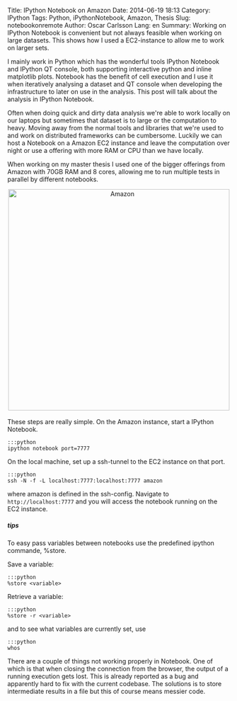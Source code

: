 Title: IPython Notebook on Amazon
Date: 2014-06-19 18:13
Category: IPython
Tags: Python, iPythonNotebook, Amazon, Thesis 
Slug: notebookonremote
Author: Oscar Carlsson
Lang: en
Summary: Working on IPython Notebook is convenient but not always feasible when working on large datasets. This shows how I used a EC2-instance to allow me to work on larger sets.

I mainly work in Python which has the wonderful tools IPython Notebook
and IPython QT console, both supporting interactive python and inline
matplotlib plots. Notebook has the benefit of cell execution and I use it
when iteratively analysing a dataset and QT console when developing the 
infrastructure to later on use in the analysis. This post will talk about the
analysis in IPython Notebook.

Often when doing quick and dirty data analysis we're able to work locally on our laptops
but sometimes that dataset is to large or the computation to heavy. Moving away from
the normal tools and libraries that we're used to and work on distributed frameworks can be
cumbersome. Luckily we can host a Notebook on a Amazon EC2 instance and leave the computation
over night or use a offering with more RAM or CPU than we have locally.

When working on my master thesis I used one of the bigger offerings from Amazon with 70GB RAM and
8 cores, allowing me to run multiple tests in parallel by different notebooks.
</br>
<center>
<img src="../images/amazonperformance.png" alt="Amazon" style="width: 500px;" >
</center>
</br>
These steps are really simple. On the Amazon instance, start a IPython Notebook.

    :::python
    ipython notebook port=7777

On the local machine, set up a ssh-tunnel to the EC2 instance on that port.

    :::python
    ssh -N -f -L localhost:7777:localhost:7777 amazon

where amazon is defined in the ssh-config.
Navigate to ```http://localhost:7777``` and you will access the notebook running on the EC2 instance.

##### tips
To easy pass variables between notebooks use the predefined ipython commande, %store.

Save a variable:

    :::python
    %store <variable>

Retrieve a variable:

    :::python
    %store -r <variable>

and to see what variables are currently set, use

    :::python
    whos

There are a couple of things not working properly in Notebook. One of which is that when
closing the connection from the browser, the output of a running execution gets lost. This is 
already reported as a bug and apparently hard to fix with the current codebase.
The solutions is to store intermediate results in a file but this of course means messier code.
